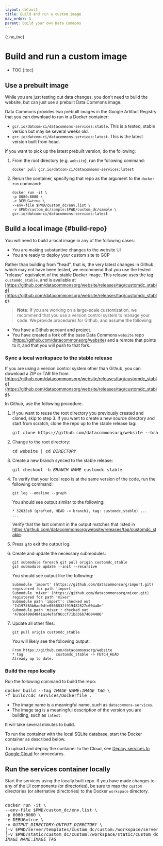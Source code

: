 ```yaml
---
layout: default
title: Build and run a custom image
nav_order: 5
parent: Build your own Data Commons
---
```


{:.no_toc}
# Build and run a custom image

* TOC
{:toc}


## Use a prebuilt image

While you are just testing out data changes, you don't need to build the website, but can just use a prebuilt Data Commons image.

Data Commons provides two prebuilt images in the Google Artifact Registry that you can download to run in a Docker container:

- `gcr.io/datcom-ci/datacommons-services:stable`. This is a tested, stable version but may be several weeks old.
- `gcr.io/datcom-ci/datacommons-services:latest`. This is the latest version built from head.

If you want to pick up the latest prebuilt version, do the following:

1. From the root directory (e.g. `website`), run the following command:

   ```shell  
   docker pull gcr.io/datcom-ci/datacommons-services:latest
   ```
1. Rerun the container, specifying that repo as the argument to the `docker run` command:

   ```shell
   docker run -it \
   -p 8080:8080 \
   -e DEBUG=true \
   --env-file $PWD/custom_dc/env.list \
   -v $PWD/custom_dc/sample:$PWD/custom_dc/sample \
   gcr.io/datcom-ci/datacommons-services:latest
   ```

## Build a local image {#build-repo}

You will need to build a local image in any of the following cases:
- You are making substantive changes to the website UI
- You are ready to deploy your custom site to GCP

Rather than building from "head", that is, the very latest changes in Github, which may not have been tested, we recommend that you use the tested "release" equivalent of the stable Docker image. This release uses the tag `customdc_stable`, and is available at [https://github.com/datacommonsorg/website/releases/tag/customdc_stable](https://github.com/datacommonsorg/website/releases/tag/customdc_stable).

> **Note:** If you are working on a large-scale customization, we recommend that you use a version control system to manage your code. We provide procedures for Github, and assume the following:
- You have a Github account and project.
- You have created a fork off the base Data Commons `website` repo (https://github.com/datacommonsorg/website) and a remote that points to it, and that you will push to that fork. 


### Sync a local workspace to the stable release

If you are using a version control system other than Github, you can download a ZIP or TAR file from [https://github.com/datacommonsorg/website/releases/tag/customdc_stable](https://github.com/datacommonsorg/website/releases/tag/customdc_stable). 

In Github, use the following procedure.

1. If you want to reuse the root directory you previously created and cloned, skip to step 3. 
If you want to create a new source directory and start from scratch, clone the repo up to the stable release tag:

   <pre>
   git clone https://github.com/datacommonsorg/website --branch customdc_stable --single-branch  [<var>DIRECTORY</var>]
   </pre>
1. Change to the root directory:

   <pre>
   cd website | cd <var>DIRECTORY</var>
   </pre>

1. Create a new branch synced to the stable release:

   <pre>
   git checkout -b <var>BRANCH_NAME</var> customdc_stable
   </pre>

1. To verify that your local repo is at the same version of the code, run the following command:

   ```
   git log --oneline --graph
   ```
   You should see output similar to the following:

   ```
   * 52635c8 (grafted, HEAD -> branch1, tag: customdc_stable) ...
   ...
   ```

   Verify that the last commit in the output matches that listed in https://github.com/datacommonsorg/website/releases/tag/customdc_stable.

1. Press `q` to exit the output log.

1. Create and update the necessary submodules:

   ```
   git submodule foreach git pull origin customdc_stable
   git submodule update --init --recursive
   ```
   You should see output like the following:

   ```
   Submodule 'import' (https://github.com/datacommonsorg/import.git) registered for path 'import'
   Submodule 'mixer' (https://github.com/datacommonsorg/mixer.git) registered for path 'mixer'
   Submodule path 'import': checked out '7d197583b6ad0dfe0568532f919482527c004a8e'
   Submodule path 'mixer': checked out '478cd499d4841a14efaf96ccf71bd36b74604486'
   ```
1. Update all other files:

   ```
   git pull origin customdc_stable
   ```
   You will likely see the following output:

   ```
   From https://github.com/datacommonsorg/website 
   * tag               customdc_stable -> FETCH_HEAD
   Already up to date.
   ```

### Build the repo locally

Run the following command to build the repo:

<pre>
docker build --tag <var>IMAGE_NAME</var>:<var>IMAGE_TAG</var> \
-f build/cdc_services/Dockerfile .
</pre>

- The image name is a meaningful name, such as `datacommons-services`.
- The image tag is a meaningful description of the version you are building, such as `latest`.

It will take several minutes to build.

To run the container with the local SQLite database, start the Docker container as described below.

To upload and deploy the container to the Cloud, see [Deploy services to Google Cloud](/custom_dc/deploy_cloud.html) for procedures.

## Run the services container locally

Start the services using the locally built repo. If you have made changes to any of the UI components (or directories), be sure to map the `custom` directories (or alternative directories) to the Docker `workspace` directory.

<pre>  
docker run -it \
--env-file $PWD/custom_dc/env.list \
-p 8080:8080 \
-e DEBUG=true \
-v <var>OUTPUT_DIRECTORY</var>:<var>OUTPUT_DIRECTORY</var> \
[-v $PWD/server/templates/custom_dc/custom:/workspace/server/templates/custom_dc/custom \]
[-v $PWD/static/custom_dc/custom:/workspace/static/custom_dc/custom \]
<var>IMAGE_NAME</var>:<var>IMAGE_TAG</var>
</pre>
